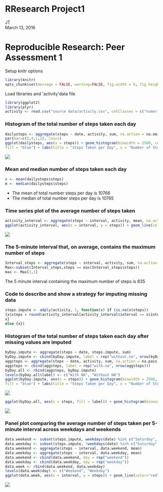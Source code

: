 # RResearch Project1
JT  
March 13, 2016  

# Reproducible Research: Peer Assessment 1

Setup knitr options

```r
library(knitr)
opts_chunk$set(message = FALSE, warning=FALSE, fig.width = 6, fig.height = 6)
```
Load libraries and 'activity'data file

```r
library(ggplot2)
library(plyr)
activity <- read.csv("source data/activity.csv", colClasses = c("numeric", "Date", "numeric"))
```
### Histogram of the total number of steps taken each day

```r
dailysteps <- aggregate(steps ~ date, activity, sum, na.action = na.omit)
par(mar=c(5,4,1,1), las=1)
ggplot(dailysteps, aes(x = steps)) + geom_histogram(binwidth = 2500, colour = "black",
fill = "blue") + labs(title = "Steps Taken per Day", x = "Number of Steps", y = "Frequency")
```

![](PA1_template_files/figure-html/unnamed-chunk-3-1.png)<!-- -->

### Mean and median number of steps taken each day

```r
x <- mean(dailysteps$steps)
m <- median(dailysteps$steps)
```

* The mean of total number steps per day is 10766  
* The median of total number steps per day is 10765

### Time series plot of the average number of steps taken

```r
activity_interval <- aggregate(steps ~ interval, activity, mean, na.action = na.omit)
ggplot(activity_interval, aes(x = interval, y = steps)) + geom_line(color = "blue") + labs(title = "Average of Steps taken Daily", x = "Interval", y = "Number of steps")
```

![](PA1_template_files/figure-html/unnamed-chunk-5-1.png)<!-- -->

### The 5-minute interval that, on average, contains the maximum number of steps

```r
Interval_steps <- aggregate(steps ~ interval, activity, sum, na.action = na.omit)
Max<-subset(Interval_steps,steps == max(Interval_steps$steps))
max <- Max[1,1]
```
The 5 minute interval containing the maximum number of steps is 835

### Code to describe and show a strategy for imputing missing data

```r
steps.impute <- adply(activity, 1, function(x) if (is.na(x$steps))
{x$steps = round(activity_interval[activity_interval$interval == x$interval, 2])
x}
else {x})
```
### Histogram of the total number of steps taken each day after missing values are imputed

```r
byDay.impute <- aggregate(steps ~ date, steps.impute, sum)
byDay.impute <- cbind(byDay.impute, label = rep("without.na", nrow(byDay.impute)))
aggsteps <- aggregate(steps ~ date, activity, sum, na.action = na.pass)
aggsteps <- cbind(aggsteps, label = rep("with.na", nrow(aggsteps)))
byDay.all <- rbind(aggsteps, byDay.impute)
levels(byDay.all$label) <- c("With NA", "Without NA")
ggplot(byDay.impute, aes(x = steps)) + geom_histogram(binwidth = 2500, colour = "black",
fill = "blue") + labs(title = "Steps Taken per Day", x = "Number of Steps", y = "Frequency")
```

![](PA1_template_files/figure-html/unnamed-chunk-8-1.png)<!-- -->


```r
ggplot(byDay.all, aes(x = steps, fill = label)) + geom_histogram(binwidth = 2500, colour = "black", alpha = 1) + labs(title = "Steps Taken per Day", x = "Number of Steps", y = "Frequency") + theme(legend.position = "bottom")
```

![](PA1_template_files/figure-html/unnamed-chunk-9-1.png)<!-- -->
### Panel plot comparing the average number of steps taken per 5-minute interval across weekdays and weekends

```r
data.weekend <- subset(steps.impute, weekdays(date) %in% c("Saturday", "Sunday"))
data.weekday <- subset(steps.impute, !weekdays(date) %in% c("Saturday", "Sunday"))
data.weekend <- aggregate(steps ~ interval, data.weekend, mean)
data.weekday <- aggregate(steps ~ interval, data.weekday, mean)
data.weekend <- cbind(data.weekend, day = rep("weekend"))
data.weekday <- cbind(data.weekday, day = rep("weekday"))
data.week <- rbind(data.weekend, data.weekday)
levels(data.week$day) <- c("Weekend", "Weekday")
ggplot(data.week, aes(x = interval, y = steps)) + geom_line(color="red") + facet_grid(day ~ .) + labs(x = "Interval", y = "Number of steps")
```

![](PA1_template_files/figure-html/unnamed-chunk-10-1.png)<!-- -->
